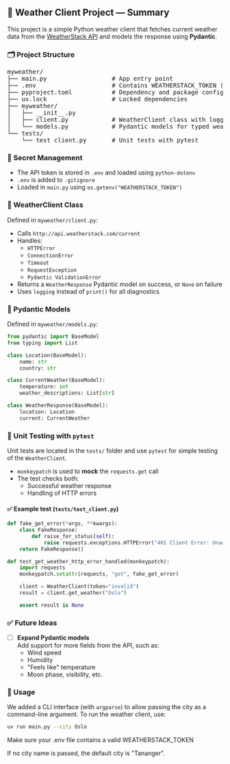 ## 🧪 Weather Client Project — Summary

This project is a simple Python weather client that fetches current weather data from the [WeatherStack API](https://weatherstack.com/) and models the response using **Pydantic**.

### 🗂️ Project Structure

<pre>
myweather/
├── main.py                  # App entry point
├── .env                     # Contains WEATHERSTACK_TOKEN (not committed)
├── pyproject.toml           # Dependency and package config
├── uv.lock                  # Locked dependencies
├── myweather/
│   ├── __init__.py
│   ├── client.py            # WeatherClient class with logging + error handling
│   └── models.py            # Pydantic models for typed weather response
└── tests/
    └── test_client.py       # Unit tests with pytest
</pre>



### 🔐 Secret Management

- The API token is stored in `.env` and loaded using `python-dotenv`
- `.env` is added to `.gitignore`
- Loaded in `main.py` using `os.getenv("WEATHERSTACK_TOKEN")`

### 🔧 WeatherClient Class

Defined in `myweather/client.py`:

- Calls `http://api.weatherstack.com/current`
- Handles:
  - `HTTPError`
  - `ConnectionError`
  - `Timeout`
  - `RequestException`
  - `Pydantic ValidationError`
- Returns a `WeatherResponse` Pydantic model on success, or `None` on failure
- Uses `logging` instead of `print()` for all diagnostics

### 🧱 Pydantic Models

Defined in `myweather/models.py`:

```python
from pydantic import BaseModel
from typing import List

class Location(BaseModel):
    name: str
    country: str

class CurrentWeather(BaseModel):
    temperature: int
    weather_descriptions: List[str]

class WeatherResponse(BaseModel):
    location: Location
    current: CurrentWeather
```

### 🧪 Unit Testing with `pytest`

Unit tests are located in the `tests/` folder and use `pytest` for simple testing of the `WeatherClient`.

- `monkeypatch` is used to **mock** the `requests.get` call
- The test checks both:
  - Successful weather response
  - Handling of HTTP errors

#### ✅ Example test (`tests/test_client.py`)

```python
def fake_get_error(*args, **kwargs):
    class FakeResponse:
        def raise_for_status(self):
            raise requests.exceptions.HTTPError("401 Client Error: Unauthorized")
    return FakeResponse()

def test_get_weather_http_error_handled(monkeypatch):
    import requests
    monkeypatch.setattr(requests, "get", fake_get_error)

    client = WeatherClient(token="invalid")
    result = client.get_weather("Oslo")

    assert result is None
```

### ✅ Future Ideas

- [ ] **Expand Pydantic models**  
  Add support for more fields from the API, such as:
  - Wind speed
  - Humidity
  - "Feels like" temperature
  - Moon phase, visibility, etc.
  
### 🚀 Usage

We added a CLI interface (with `argparse`) to allow passing the city as a command-line argument.
To run the weather client, use:

```bash
uv run main.py --city Oslo
```
Make sure your .env file contains a valid WEATHERSTACK_TOKEN

If no city name is passed, the default city is "Tananger".


